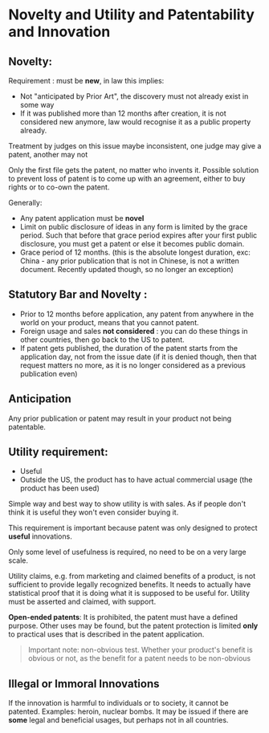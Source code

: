 # Novelty and Utility and Patentability and Innovation

## Novelty:

Requirement : must be **new**, in law this implies:

- Not "anticipated by Prior Art", the discovery must not already exist in some way
- If it was published more than 12 months after creation, it is not considered new anymore, law would recognise it as a public property already.

Treatment by judges on this issue maybe inconsistent, one judge may give a patent, another may not

Only the first file gets the patent, no matter who invents it. Possible solution to prevent loss of patent is to come up with an agreement, either to buy rights or to co-own the patent.

Generally:

- Any patent application must be **novel**
- Limit on public disclosure of ideas in any form is limited by the grace period. Such that before that grace period expires after your first public disclosure, you must get a patent or else it becomes public domain.
- Grace period of 12 months. (this is the absolute longest duration, exc: China - any prior publication that is not in Chinese, is not a written document. Recently updated though, so no longer an exception)

## Statutory Bar and Novelty :

- Prior to 12 months before application, any patent from anywhere in the world on your product, means that you cannot patent.
- Foreign usage and sales **not considered** : you can do these things in other countries, then go back to the US to patent.
- If patent gets published, the duration of the patent starts from the application day, not from the issue date (if it is denied though, then that request matters no more, as it is no longer considered as a previous publication even)

## Anticipation

Any prior publication or patent may result in your product not being patentable.

## Utility requirement:

- Useful
- Outside the US, the product has to have actual commercial usage (the product has been used)

Simple way and best way to show utility is with sales. As if people don't think it is useful they won't even consider buying it.

This requirement is important because patent was only designed to protect **useful** innovations.

Only some level of usefulness is required, no need to be on a very large scale.

Utility claims, e.g. from marketing and claimed benefits of a product, is not sufficient to provide legally recognized benefits. It needs to actually have statistical proof that it is doing what it is supposed to be useful for. Utility must be asserted and claimed, with support.

**Open-ended patents**: It is prohibited, the patent must have a defined purpose. Other uses may be found, but the patent protection is limited **only** to practical uses that is described in the patent application.

> Important note: non-obvious test. Whether your product's benefit is obvious or not, as the benefit for a patent needs to be non-obvious

## Illegal or Immoral Innovations

If the innovation is harmful to individuals or to society, it cannot be patented. Examples: heroin, nuclear bombs. It may be issued if there are **some** legal and beneficial usages, but perhaps not in all countries.
